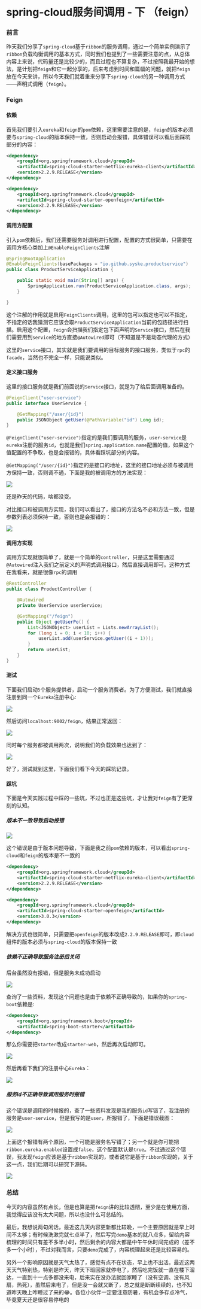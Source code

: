 # spring-cloud服务间调用 - 下 （feign）

### 前言

昨天我们分享了`spring-cloud`基于`ribbon`的服务调用，通过一个简单实例演示了`ribbon`负载均衡调用的基本方式，同时我们也提到了一些需要注意的点，从总体内容上来说，代码量还是比较少的，而且过程也不算复杂，不过按照我最开始的想法，是计划把`feign`和它一起分享的，后来考虑到时间和篇幅的问题，就把`feign`放在今天来讲，所以今天我们就着重来分享下`spring-cloud`的另一种调用方式——声明式调用（`feign`）。

### Feign

#### 依赖

首先我们要引入`eureka`和`feign`的`pom`依赖，这里需要注意的是，`feign`的版本必须要与`spring-cloud`的版本保持一致，否则启动会报错，具体错误可以看后面踩坑部分的内容：

```xml
<dependency>
    <groupId>org.springframework.cloud</groupId>
    <artifactId>spring-cloud-starter-netflix-eureka-client</artifactId>
    <version>2.2.9.RELEASE</version>
</dependency>

<dependency>
    <groupId>org.springframework.cloud</groupId>
    <artifactId>spring-cloud-starter-openfeign</artifactId>
    <version>2.2.9.RELEASE</version>
</dependency>
```

#### 调用方配置

引入`pom`依赖后，我们还需要服务对调用进行配置，配置的方式很简单，只需要在调用方核心类加上`@EnableFeignClients`注解

```java
@SpringBootApplication
@EnableFeignClients(basePackages = "io.github.syske.productservice")
public class ProductServiceApplication {

    public static void main(String[] args) {
        SpringApplication.run(ProductServiceApplication.class, args);
    }

}
```

这个注解的作用就是启用`FeignClients`调用，这里的包可以指定也可以不指定，不指定的话我猜测它应该会取`ProductServiceApplication`当前的包路径进行扫描。启用这个配置，`Feign`会扫描我们指定包下面声明的`Service`接口，然后在我们需要用到`service`的地方直接`@Autowired`即可（不知道是不是动态代理的方式）

这里的`service`接口，其实就是我们要调用的目标服务的接口服务，类似于`rpc`的`facade`，当然也不完全一样，只能说类似。

#### 定义接口服务

这里的接口服务就是我们前面说的`Service`接口，就是为了给后面调用准备的。

```java
@FeignClient("user-service")
public interface UserService {

    @GetMapping("/user/{id}")
    public JSONObject getUser(@PathVariable("id") Long id);
}
```

`@FeignClient("user-service")`指定的是我们要调用的服务，`user-service`是`eureka`注册的服务`id`，也就是我们`spring.application.name`配置的值，如果这个值配置的不争取，也是会报错的，具体看踩坑部分的内容。

`@GetMapping("/user/{id}")`指定的是接口的地址，这里的接口地址必须与被调用方保持一致，否则调不通，下面是我的被调用方的方法实现：

![](https://gitee.com/sysker/picBed/raw/master/images/20210803132304.png)

还是昨天的代码，啥都没变。

对比接口和被调用方实现，我们可以看出了，接口的方法名不必和方法一致，但是参数列表必须保持一致，否则也是会报错的：

![](https://gitee.com/sysker/picBed/raw/master/images/20210803132645.png)

#### 调用方实现

调用方实现就很简单了，就是一个简单的`controller`，只是这里需要通过`@Autowired`注入我们之前定义的声明式调用接口，然后直接调用即可。这种方式在我看来，就是很像`rpc`的调用

```java
@RestController
public class ProductController {

    @Autowired
    private UserService userService;

    @GetMapping("/feign")
    public Object getUserPo() {
        List<JSONObject> userList = Lists.newArrayList();
        for (long i = 0; i < 10; i++) {
            userList.add(userService.getUser((i + 1)));
        }
        return userList;
    }
}
```

#### 测试

下面我们启动`5`个服务提供者，启动一个服务消费者。为了方便测试，我们就直接注册到同一个`Eureka`注册中心:

![](https://gitee.com/sysker/picBed/raw/master/images/20210803133441.png)

然后访问`localhost:9002/feign`，结果正常返回：

![](https://gitee.com/sysker/picBed/raw/master/images/20210803133637.png)

同时每个服务都被调用两次，说明我们的负载效果也达到了：

![](https://gitee.com/sysker/picBed/raw/master/images/20210803133819.png)

好了，测试就到这里，下面我们看下今天的踩坑记录。

#### 踩坑

下面是今天实践过程中踩的一些坑，不过也正是这些坑，才让我对`feign`有了更深刻的认知。

##### 版本不一致导致启动报错

![](https://gitee.com/sysker/picBed/raw/master/20210803082224.png)

这个错误是由于版本问题导致，下面是我之前`pom`依赖的版本，可以看出`spring-cloud`和`feign`的版本是不一致的

```xml
<dependency>
    <groupId>org.springframework.cloud</groupId>
    <artifactId>spring-cloud-starter-netflix-eureka-client</artifactId>
    <version>2.2.9.RELEASE</version>
</dependency>

<dependency>
    <groupId>org.springframework.cloud</groupId>
    <artifactId>spring-cloud-starter-openfeign</artifactId>
    <version>3.0.3</version>
</dependency>
```

解决方式也很简单，只需要把`openfeign`的版本改成`2.2.9.RELEASE`即可，即`cloud`组件的版本必须与`spring-cloud`的版本保持一致

##### 依赖不正确导致服务注册后关闭

后台虽然没有报错，但是服务未成功启动

![](https://gitee.com/sysker/picBed/raw/master/20210803082522.png)

查询了一些资料，发现这个问题也是由于依赖不正确导致的，如果你的`spring-boot`依赖是:

```xml
<dependency>
    <groupId>org.springframework.boot</groupId>
    <artifactId>spring-boot-starter</artifactId>
</dependency>
```

那么你需要把`starter`改成`starter-web`，然后再次启动即可。

![](https://gitee.com/sysker/picBed/raw/master/20210803082815.png)

然后再看下我们的注册中心`Eureka`：

![](https://gitee.com/sysker/picBed/raw/master/20210803082856.png)

##### 服务Id不正确导致调用服务时报错

这个错误是调用的时候报的，查了一些资料发现是我的服务`id`写错了，我注册的服务是`user-service`，但是我写的是`user`，所报错了，下面是错误截图：

![](https://gitee.com/sysker/picBed/raw/master/20210803083600.png)

上面这个报错有两个原因，一个可能是服务名写错了；另一个就是你可能把`ribbon.eureka.enabled`设置成`false`，这个配置默认是`true`。不过通过这个错误，我发现`feign`应该是基于`ribbon`实现的，或者说它是基于`ribbon`实现的，关于这一点，我们后期可以研究下源码。

![](https://gitee.com/sysker/picBed/raw/master/20210803084522.png)

### 总结

今天的内容虽然有点长，但是也算是把`feign`讲的比较透彻，至少是在使用方面，我觉得应该没有太大问题，所以也没什么可总结的。

最后，我想说两句闲话，最近这几天内容更新都比较晚，一个主要原因就是早上时间不太够；有时候洗漱完就七点半了，然后写完`demo`基本的就八点多，留给内容梳理的时间只有差不多半小时，然后剩余的内容大都是中午午休时间完成的（差不多一个小时），不过对我而言，只要`demo`完成了，内容梳理起来还是比较容易的。

另外一个影响原因就是天气太热了，感觉有点不在状态，早上也不出活。最近这两天天气特别热，特别是昨天，昨天下班回家就停电了，然后吃完饭就一直在楼下溜达，一直到十一点多都没来电，后来实在没办法就回家睡了（没有空调、没有风扇，热死），虽然后来电了，但是没一会就又断了，总之就是断断续续的，也不知道昨天晚上咋睡过了来的😂。各位小伙伴一定要注意防暑，有机会多存点冷气，毕竟夏天还是很容易停电的
